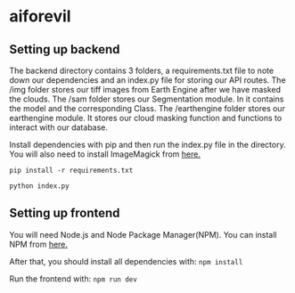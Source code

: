 # aiforevil

## Setting up backend 
The backend directory contains 3 folders, a requirements.txt file to note down our dependencies and an index.py file for storing our API routes.
The /img folder stores our tiff images from Earth Engine after we have masked the clouds. 
The /sam folder stores our Segmentation module. In it contains the model and the corresponding Class.
The /earthengine folder stores our earthengine module. It stores our cloud masking function and functions to interact with our database.

Install dependencies with pip and then run the index.py file in the directory.  You will also need to install ImageMagick from [here.](https://imagemagick.org/archive/binaries/ImageMagick-7.1.1-22-Q16-HDRI-x64-dll.exe)

`pip install -r requirements.txt`

`python index.py` 

## Setting up frontend
You will need Node.js and Node Package Manager(NPM). You can install NPM from [here.](https://nodejs.org/dist/v20.10.0/node-v20.10.0-x64.msi)

After that, you should install all dependencies with:
`npm install`

Run the frontend with:
`npm run dev`
